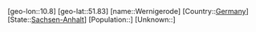 ﻿---
location: [51.83,10.8]
type: City
tags:
- geo/City


SpocWebEntityId: 35554
isDeleted: false
confidential: public

---
[geo-lon::10.8]
[geo-lat::51.83]
[name::Wernigerode]
[Country::[Germany](geo/Continent/Europe/Germany.md)]
[State::[Sachsen-Anhalt](geo/Continent/Europe/Germany/Sachsen-Anhalt.md)]
[Population::]
[Unknown::]

